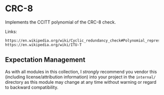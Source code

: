 CRC-8
=====

Implements the CCITT polynomial of the CRC-8 check.

Links:

    https://en.wikipedia.org/wiki/Cyclic_redundancy_check#Polynomial_representations_of_cyclic_redundancy_checks
    https://en.wikipedia.org/wiki/ITU-T


## Expectation Management

As with all modules in this collection, I _strongly_ recommend you vendor this
(including license/attribution information) into your project in the
`internal/` directory as this module may change at any time without warning or
regard to backward compatibility.

